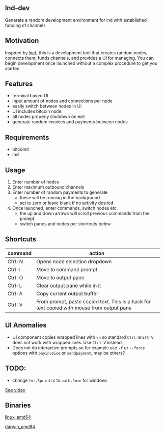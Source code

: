 ## lnd-dev

Generate a random development environment for lnd with established funding of channels

## Motivation
Inspired by [lnet](https://github.com/cdecker/lnet), this is a development tool that creates random nodes, connects them, funds channels, and provides a UI for managing.
You can begin development once launched without a complex procedure to get you started

## Features
* terminal based UI
* input amount of nodes and connections per node
* easily switch between nodes in UI
* UI includes bitcoin node
* all nodes properly shutdown on exit
* generate random invoices and payments between nodes

## Requirements
* bitcoind
* lnd

## Usage
1) Enter number of nodes
1) Enter maximum outbound channels
1) Enter number of random payments to generate
    * these will be running in the background
    * set to zero or leave blank if no activity desired
1) Once launched, enter commands, switch nodes etc.
    * the up and down arrows will scroll previous commands from the prompt
    * switch panes and nodes per shortcuts below

## Shortcuts

|command|action                       |
|-------|-----------------------------|
|Ctrl-N |Opens node selection dropdown|
|Ctrl-I |Move to command prompt       |
|Ctrl-O |Move to output pane          |
|Ctrl-L |Clear output pane while in it|
|Ctrl-A |Copy current output buffer   |
|Ctrl-V |From prompt, paste copied text.  This is a hack for text copied with mouse from output pane|


## UI Anomalies
* UI component copies wrapped lines with `\n` so standard `Ctrl-Shift-V` does not work with wrapped lines.  Use `Ctrl-V` instead
* Does not do interactive prompts so for example use `-f` or `--force` options with `payinvoice` or `sendpayment`, may be others?

## TODO:
* change `fmt.Sprintf`s to `path.Join` for windows

[See video](https://www.youtube.com/watch?v=47NPohE9WGU&feature=youtu.be)

## Binaries
[linux_amd64](https://moonbreeze.richardbondi.net/linux/lndev-0.0.1-linux_amd64.zip)

[darwin_amd64](https://moonbreeze.richardbondi.net/mac/lndev-0.0.1-darwin_amd64.zip)